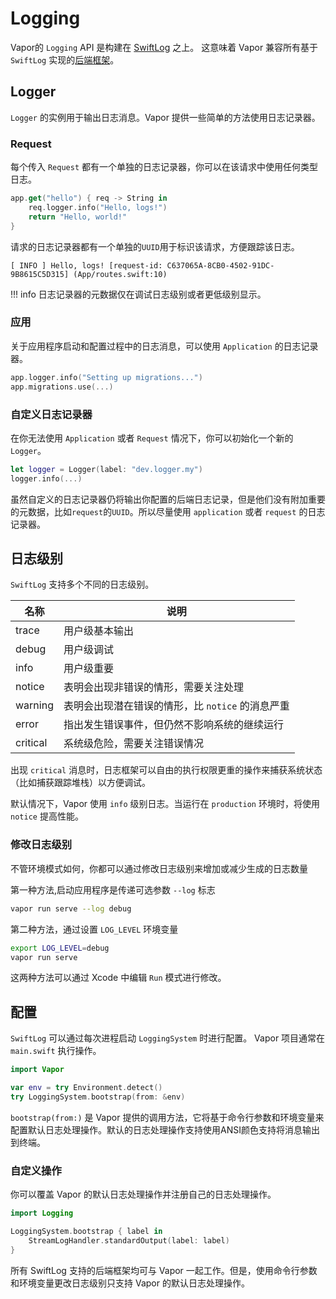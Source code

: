 # Logging 

Vapor的 `Logging` API 是构建在 [SwiftLog](https://github.com/apple/swift-log) 之上。 这意味着 Vapor 兼容所有基于 `SwiftLog` 实现的[后端框架](https://github.com/apple/swift-log#backends)。

<!-- ~~Vapor's logging API is built on top of [SwiftLog](https://github.com/apple/swift-log). This means Vapor is compatible with all of SwiftLog's [backend implementations](https://github.com/apple/swift-log#backends).~~ -->

## Logger

`Logger` 的实例用于输出日志消息。Vapor 提供一些简单的方法使用日志记录器。

<!-- ~~Instances of `Logger` are used for outputting log messages. Vapor provides a few easy ways to get access to a logger.~~ -->

### Request

每个传入 `Request` 都有一个单独的日志记录器，你可以在该请求中使用任何类型日志。

<!-- ~~Each incoming `Request` has a unique logger that you should use for any logs specific to that request.~~ -->

```swift
app.get("hello") { req -> String in
    req.logger.info("Hello, logs!")
    return "Hello, world!"
}
```

请求的日志记录器都有一个单独的`UUID`用于标识该请求，方便跟踪该日志。

<!-- ~~The request logger includes a unique UUID identifying the incoming request to make tracking logs easier.~~ -->

```
[ INFO ] Hello, logs! [request-id: C637065A-8CB0-4502-91DC-9B8615C5D315] (App/routes.swift:10)
```

!!! info
    日志记录器的元数据仅在调试日志级别或者更低级别显示。
	<!-- ~~Logger metadata will only be shown in debug log level or lower.~~ -->
    

<!-- ### ~~Application~~ -->
### 应用

关于应用程序启动和配置过程中的日志消息，可以使用 `Application` 的日志记录器。
<!-- ~~For log messages during app boot and configuration, use `Application`'s logger.~~ -->

```swift
app.logger.info("Setting up migrations...")
app.migrations.use(...)
```
<!-- ### ~~Custom Logger~~ -->
### 自定义日志记录器

在你无法使用 `Application` 或者 `Request` 情况下，你可以初始化一个新的 `Logger`。

<!-- ~~In situations where you don't have access to `Application` or `Request`, you can initialize a new `Logger`.~~ -->

```swift
let logger = Logger(label: "dev.logger.my")
logger.info(...)
```
虽然自定义的日志记录器仍将输出你配置的后端日志记录，但是他们没有附加重要的元数据，比如`request`的`UUID`。所以尽量使用 `application` 或者 `request` 的日志记录器。

<!-- ~~While custom loggers will still output to your configured logging backend, they will not have important metadata attached like request UUID. Use the request or application specific loggers wherever possible.~~  -->

<!-- ## ~~Level~~ -->
## 日志级别

`SwiftLog` 支持多个不同的日志级别。
<!-- ~~SwiftLog supports several different logging levels.~~ -->

|名称|说明|
|-|-|
|trace|用户级基本输出 <!-- ~~Appropriate for messages that contain information only when debugging a program.~~-->|
|debug|用户级调试<!-- ~~Appropriate for messages that contain information normally of use only when debugging a program.~~-->|
|info|用户级重要<!-- ~~Appropriate for informational messages.~~-->|
|notice|表明会出现非错误的情形，需要关注处理<!-- ~~Appropriate for conditions that are not error conditions, but that may require special handling.~-->|
|warning|表明会出现潜在错误的情形，比 `notice` 的消息严重<!-- ~~Appropriate for messages that are not error conditions, but more severe than notice.~~-->|
|error|指出发生错误事件，但仍然不影响系统的继续运行<!-- ~~Appropriate for error conditions.~~-->|
|critical|系统级危险，需要关注错误情况<!-- ~~Appropriate for critical error conditions that usually require immediate attention.~~-->|

出现 `critical` 消息时，日志框架可以自由的执行权限更重的操作来捕获系统状态（比如捕获跟踪堆栈）以方便调试。
<!-- ~~When a `critical` message is logged, the logging backend is free to perform more heavy-weight operations to capture system state (such as capturing stack traces) to facilitate debugging.~~ -->

默认情况下，Vapor 使用 `info` 级别日志。当运行在 `production` 环境时，将使用 `notice` 提高性能。
<!-- ~~By default, Vapor will use `info` level logging. When run with the `production` environment, `notice` will be used to improve performance.~~ -->

<!-- ### ~~Changing Log Level~~ -->
### 修改日志级别

不管环境模式如何，你都可以通过修改日志级别来增加或减少生成的日志数量
<!-- ~~Regardless of environment mode, you can override the logging level to increase or decrease the amount of logs produced.~~ -->

第一种方法,启动应用程序是传递可选参数 `--log` 标志
<!-- ~~The first method is to pass the optional `--log` flag when booting your application.~~ -->

```sh
vapor run serve --log debug
```

第二种方法，通过设置 `LOG_LEVEL` 环境变量
<!-- ~~The second method is to set the `LOG_LEVEL` environment variable.~~ -->

```sh
export LOG_LEVEL=debug
vapor run serve
```
这两种方法可以通过 Xcode 中编辑 `Run` 模式进行修改。
<!-- ~~Both of these can be done in Xcode by editing the `Run` scheme.~~ -->

<!-- ## ~~Configuration~~ -->
## 配置

`SwiftLog` 可以通过每次进程启动 `LoggingSystem` 时进行配置。 Vapor 项目通常在 `main.swift` 执行操作。
<!-- ~~SwiftLog is configured by boostrapping the `LoggingSystem` once per process. Vapor projects typically do this in `main.swift`.~~ -->

```swift
import Vapor

var env = try Environment.detect()
try LoggingSystem.bootstrap(from: &env)
```

`bootstrap(from:)` 是 Vapor 提供的调用方法，它将基于命令行参数和环境变量来配置默认日志处理操作。默认的日志处理操作支持使用ANSI颜色支持将消息输出到终端。

<!-- ~~`bootstrap(from:)` is a helper method provided by Vapor that will configure the default log handler based on command-line arguments and environment variables. The default log handler supports outputting messages to the terminal with ANSI color support.~~  -->

<!-- ### ~~Custom Handler~~ -->
### 自定义操作

你可以覆盖 Vapor 的默认日志处理操作并注册自己的日志处理操作。
<!-- ~~You can override Vapor's default log handler and register your own.~~ -->

```swift
import Logging

LoggingSystem.bootstrap { label in
    StreamLogHandler.standardOutput(label: label)
}
```

所有 SwiftLog 支持的后端框架均可与 Vapor 一起工作。但是，使用命令行参数和环境变量更改日志级别只支持 Vapor 的默认日志处理操作。
<!-- ~~All of SwiftLog's supported backends will work with Vapor. However, changing the log level with command-line arguments and environment variables is only compatible with Vapor's default log handler.~~ -->

